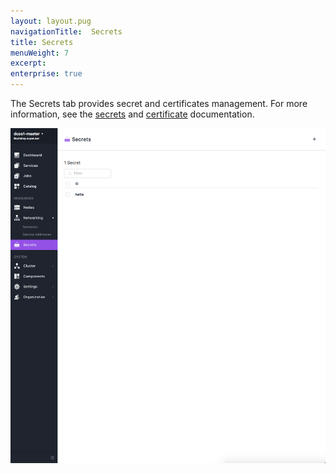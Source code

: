 ```yaml
---
layout: layout.pug
navigationTitle:  Secrets
title: Secrets
menuWeight: 7
excerpt:
enterprise: true
---
```


The Secrets tab provides secret and certificates management. For more information, see the [secrets](/1.11/security/ent/secrets/) and [certificate](/1.11/networking/tls-ssl/) documentation.

![Secrets](/1.11/img/secrets-ee.png)
